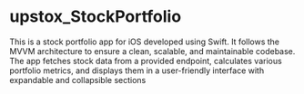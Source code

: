 # upstox_StockPortfolio
This is a stock portfolio app for iOS developed using Swift. It follows the MVVM architecture to ensure a clean, scalable, and maintainable codebase. The app fetches stock data from a provided endpoint, calculates various portfolio metrics, and displays them in a user-friendly interface with expandable and collapsible sections
